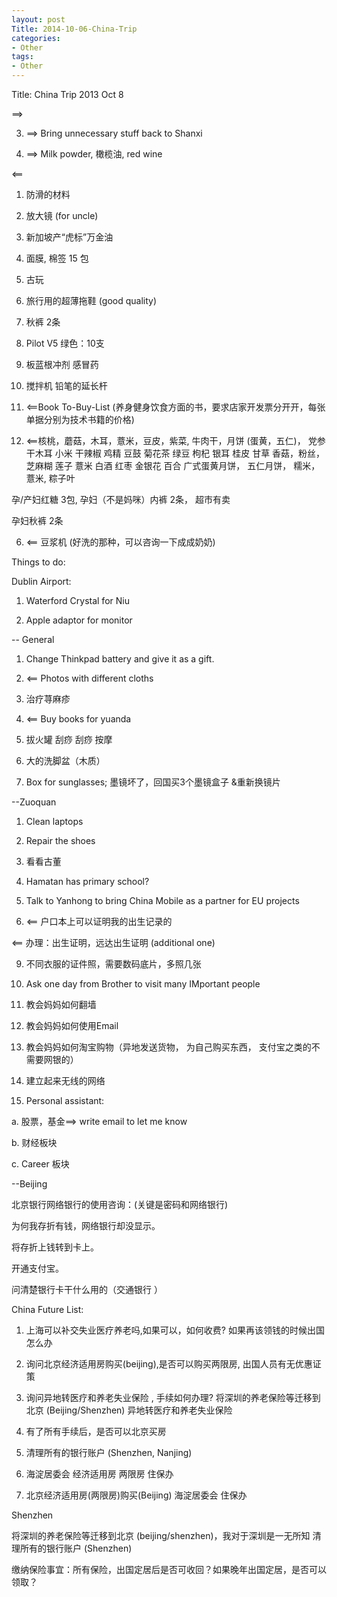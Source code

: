 ```yaml
---
layout: post
Title: 2014-10-06-China-Trip
categories:
- Other
tags:
- Other
---
```

Title: China Trip 2013 Oct 8

  ==&gt;

3. ==&gt; Bring unnecessary stuff back to Shanxi

4. ==&gt; Milk powder, 橄榄油, red wine

&lt;==

1. 防滑的材料

6. 放大镜 (for uncle)

3. 新加坡产“虎标”万金油

4. 面膜, 棉签 15 包

5. 古玩

6. 旅行用的超薄拖鞋 (good quality)

9. 秋裤 2条

10. Pilot V5 绿色：10支

12. 板蓝根冲剂 感冒药

13. 搅拌机 铅笔的延长杆

1. &lt;==Book To-Buy-List (养身健身饮食方面的书，要求店家开发票分开开，每张单据分别为技术书籍的价格)

5. &lt;==核桃，蘑菇，木耳，薏米，豆皮，紫菜, 牛肉干，月饼 (蛋黄，五仁)， 党参 干木耳 小米 干辣椒 鸡精 豆鼓 菊花茶 绿豆 枸杞 银耳 桂皮 甘草 香菇，粉丝，芝麻糊 莲子 薏米 白酒 红枣 金银花 百合 广式蛋黄月饼， 五仁月饼， 糯米， 薏米,  粽子叶

孕/产妇红糖 3包, 孕妇（不是妈咪）内裤 2条， 超市有卖

孕妇秋裤 2条

6. &lt;== 豆浆机 (好洗的那种，可以咨询一下成成奶奶)

Things to do:

Dublin Airport:

1. Waterford Crystal for Niu

2. Apple adaptor for monitor

-- General

1. Change Thinkpad battery and give it as a gift.

9. &lt;== Photos with different cloths

7. 治疗荨麻疹

7. &lt;== Buy books for yuanda

6. 拔火罐 刮痧 刮痧 按摩

8. 大的洗脚盆（木质）

11. Box for sunglasses; 墨镜坏了，回国买3个墨镜盒子 &amp;重新换镜片

--Zuoquan

1. Clean laptops

2. Repair the shoes

3. 看看古董

4. Hamatan has primary school?

5. Talk to Yanhong to bring China Mobile as a partner for EU projects

8. &lt;== 户口本上可以证明我的出生记录的

&lt;== 办理：出生证明，远达出生证明 (additional one)

9. 不同衣服的证件照，需要数码底片，多照几张

10. Ask one day from Brother to visit many IMportant people

11. 教会妈妈如何翻墙

12. 教会妈妈如何使用Email

13. 教会妈妈如何淘宝购物（异地发送货物， 为自己购买东西， 支付宝之类的不需要网银的）

14. 建立起来无线的网络

15. Personal assistant:

a. 股票，基金==&gt; write email to let me know

b. 财经板块

c. Career 板块

--Beijing

北京银行网络银行的使用咨询：(关键是密码和网络银行)

为何我存折有钱，网络银行却没显示。

将存折上钱转到卡上。

开通支付宝。

问清楚银行卡干什么用的（交通银行 ）

China Future List:

1. 上海可以补交失业医疗养老吗,如果可以，如何收费? 如果再该领钱的时候出国怎么办

2. 询问北京经济适用房购买(beijing),是否可以购买两限房, 出国人员有无优惠证策

3. 询问异地转医疗和养老失业保险 , 手续如何办理? 将深圳的养老保险等迁移到北京 (Beijing/Shenzhen) 异地转医疗和养老失业保险

4. 有了所有手续后，是否可以北京买房

3. 清理所有的银行账户 (Shenzhen, Nanjing)

8. 海淀居委会 经济适用房 两限房 住保办  
 4. 北京经济适用房(两限房)购买(Beijing) 海淀居委会 住保办

Shenzhen

将深圳的养老保险等迁移到北京 (beijing/shenzhen)，我对于深圳是一无所知 清理所有的银行账户 (Shenzhen)

 缴纳保险事宜：所有保险，出国定居后是否可收回？如果晚年出国定居，是否可以领取？ 